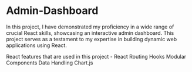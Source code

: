 # Admin-Dashboard
In this project, I have demonstrated my proficiency in a wide range of crucial React skills, showcasing an interactive admin dashboard. This project serves as a testament to my expertise in building dynamic web applications using React.

React features that are used in this project -
React Routing
Hooks
Modular Components
Data Handling
Chart.js
